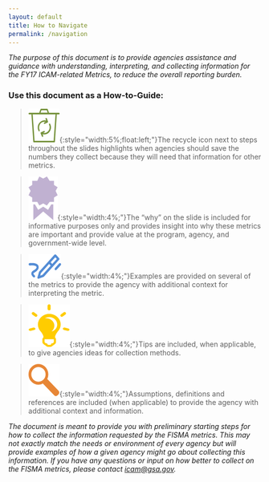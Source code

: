 ```yaml
--- 
layout: default 
title: How to Navigate 
permalink: /navigation
---
```

*The purpose of this document is to provide agencies assistance and guidance with understanding, interpreting, and collecting information for the FY17 ICAM-related Metrics, to reduce the overall reporting burden.*
### Use this document as a How-to-Guide:

>![Recycle logo](img/recycle.png){:style="width:5%;float:left;"}The recycle icon next to steps throughout the slides highlights when agencies should save the numbers they collect because they will need that information for other metrics. 

>![Ribbon logo](img/ribbon.png){:style="width:4%;"}The “why” on the slide is included for informative purposes only and provides insight into why these metrics are important and provide value at the program, agency, and government-wide level.

>![Pencil logo](img/pencil.png){:style="width:4%;"}Examples are provided on several of the metrics to provide the agency with additional context for interpreting the metric. 

>![Aha logo](img/aha.png){:style="width:4%;"}Tips are included, when applicable, to give agencies ideas for collection methods.

>![Focus logo](img/focus.png){:style="width:4%;"}Assumptions, definitions and references are included (when applicable) to provide the agency with additional context and information. 

<div class="usa-alert usa-alert-info">
  <div class="usa-alert-body">
    <p class="usa-alert-text"><i>The document is meant to provide you with preliminary starting steps for how to collect the information requested by the FISMA metrics. This may not exactly match the needs or environment of every agency but will provide examples of how a given agency might go about collecting this information. If you have any questions or input on how better to collect on the FISMA metrics, please contact <a href="mailto:icam@gsa.gov">icam@gsa.gov</a>.</i></p> 
</div>
</div>


